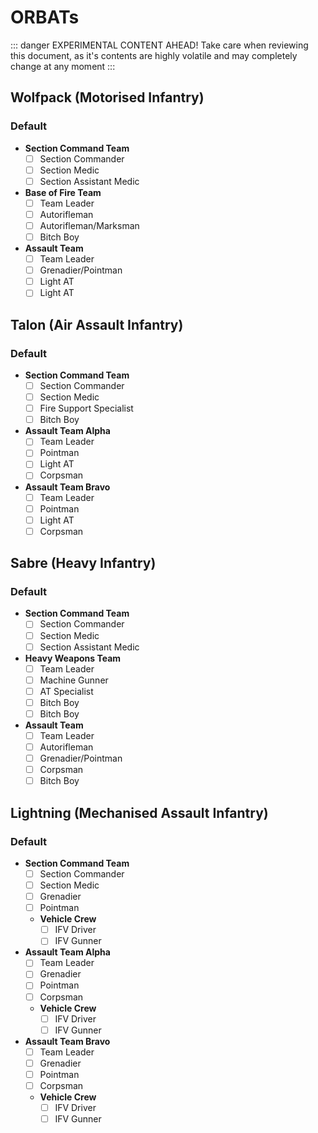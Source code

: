 # ORBATs

::: danger EXPERIMENTAL CONTENT AHEAD!
Take care when reviewing this document, as it's contents are highly volatile and may completely change at any moment
:::

## Wolfpack (Motorised Infantry)

### Default

- **Section Command Team**
  - [ ] Section Commander
  - [ ] Section Medic
  - [ ] Section Assistant Medic
- **Base of Fire Team**
  - [ ] Team Leader
  - [ ] Autorifleman
  - [ ] Autorifleman/Marksman
  - [ ] Bitch Boy
- **Assault Team**
  - [ ] Team Leader
  - [ ] Grenadier/Pointman
  - [ ] Light AT
  - [ ] Light AT

## Talon (Air Assault Infantry)

### Default

- **Section Command Team**
  - [ ] Section Commander
  - [ ] Section Medic
  - [ ] Fire Support Specialist
  - [ ] Bitch Boy
- **Assault Team Alpha**
  - [ ] Team Leader
  - [ ] Pointman
  - [ ] Light AT
  - [ ] Corpsman
- **Assault Team Bravo**
  - [ ] Team Leader
  - [ ] Pointman
  - [ ] Light AT
  - [ ] Corpsman

## Sabre (Heavy Infantry)

### Default

- **Section Command Team**
  - [ ] Section Commander
  - [ ] Section Medic
  - [ ] Section Assistant Medic
- **Heavy Weapons Team**
  - [ ] Team Leader
  - [ ] Machine Gunner
  - [ ] AT Specialist
  - [ ] Bitch Boy
  - [ ] Bitch Boy
- **Assault Team**
  - [ ] Team Leader
  - [ ] Autorifleman
  - [ ] Grenadier/Pointman
  - [ ] Corpsman
  - [ ] Bitch Boy

## Lightning (Mechanised Assault Infantry)

### Default

- **Section Command Team**
  - [ ] Section Commander
  - [ ] Section Medic
  - [ ] Grenadier
  - [ ] Pointman
  - **Vehicle Crew**
    - [ ] IFV Driver
    - [ ] IFV Gunner
- **Assault Team Alpha**
  - [ ] Team Leader
  - [ ] Grenadier
  - [ ] Pointman
  - [ ] Corpsman
  - **Vehicle Crew**
    - [ ] IFV Driver
    - [ ] IFV Gunner
- **Assault Team Bravo**
  - [ ] Team Leader
  - [ ] Grenadier
  - [ ] Pointman
  - [ ] Corpsman
  - **Vehicle Crew**
    - [ ] IFV Driver
    - [ ] IFV Gunner
